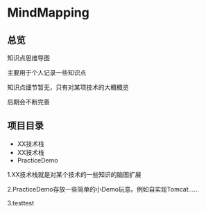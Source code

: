 # MindMapping

## 总览

知识点思维导图

主要用于个人记录一些知识点

知识点细节暂无，只有对某项技术的大概概览

后期会不断完善



## 项目目录

- XX技术栈
- XX技术栈
- PracticeDemo

1.XX技术栈就是对某个技术的一些知识的脑图扩展

2.PracticeDemo存放一些简单的小Demo玩意。例如自实现Tomcat......

 3.testtest